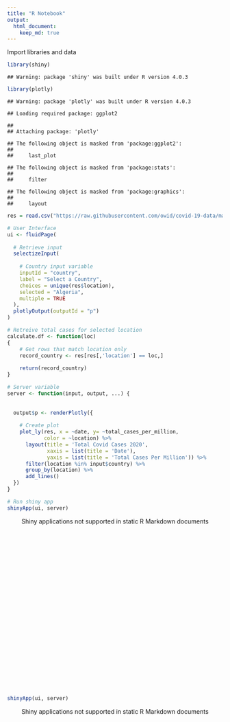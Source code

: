 ```yaml
---
title: "R Notebook"
output:
  html_document:
    keep_md: true
---
```


Import libraries and data

```r
library(shiny)
```

```
## Warning: package 'shiny' was built under R version 4.0.3
```

```r
library(plotly)
```

```
## Warning: package 'plotly' was built under R version 4.0.3
```

```
## Loading required package: ggplot2
```

```
## 
## Attaching package: 'plotly'
```

```
## The following object is masked from 'package:ggplot2':
## 
##     last_plot
```

```
## The following object is masked from 'package:stats':
## 
##     filter
```

```
## The following object is masked from 'package:graphics':
## 
##     layout
```

```r
res = read.csv("https://raw.githubusercontent.com/owid/covid-19-data/master/public/data/owid-covid-data.csv")
```


```r
# User Interface
ui <- fluidPage(
  
  # Retrieve input
  selectizeInput(
    
    # Country input variable
    inputId = "country", 
    label = "Select a Country", 
    choices = unique(res$location), 
    selected = "Algeria",
    multiple = TRUE
  ),
  plotlyOutput(outputId = "p")
)

# Retreive total cases for selected location
calculate.df <- function(loc)
{
    # Get rows that match location only
    record_country <- res[res[,'location'] == loc,]
    
    return(record_country)
}

# Server variable
server <- function(input, output, ...) {
  
  
  output$p <- renderPlotly({
    
    # Create plot
    plot_ly(res, x = ~date, y= ~total_cases_per_million,
            color = ~location) %>%
      layout(title = 'Total Covid Cases 2020', 
             xaxis = list(title = 'Date'),
             yaxis = list(title = 'Total Cases Per Million')) %>%
      filter(location %in% input$country) %>%
      group_by(location) %>%
      add_lines()
  })
}

# Run shiny app
shinyApp(ui, server)
```

<!--html_preserve--><div style="width: 100% ; height: 400px ; text-align: center; box-sizing: border-box; -moz-box-sizing: border-box; -webkit-box-sizing: border-box;" class="muted well">Shiny applications not supported in static R Markdown documents</div><!--/html_preserve-->


```r
shinyApp(ui, server)
```

<!--html_preserve--><div style="width: 100% ; height: 400px ; text-align: center; box-sizing: border-box; -moz-box-sizing: border-box; -webkit-box-sizing: border-box;" class="muted well">Shiny applications not supported in static R Markdown documents</div><!--/html_preserve-->
